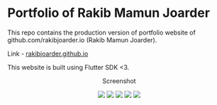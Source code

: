 # Portfolio of Rakib Mamun Joarder

This repo contains the production version of portfolio website of github.com/rakibjoarder.io (Rakib Mamun Joarder).

Link - [rakibjoarder.github.io](https://rakibjoarder.github.io/)

This website is built using Flutter SDK <3.

<p align="center">
Screenshot
</p>
<p align="center">
  <img src="https://i.ibb.co/hBfsvXy/1.png"/>
  <img src="https://i.ibb.co/YDt64G1/2.png" />
  <img src="https://i.ibb.co/yYZ60Cs/3.png" />
  <img src=https://i.ibb.co/NnPXtRT/4.png" />
  <img src="https://i.ibb.co/kHF2jZ1/5.png" />
</p>
